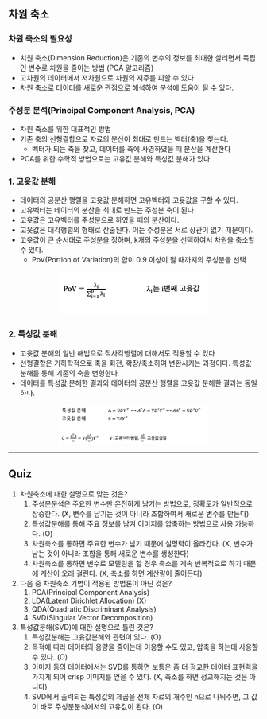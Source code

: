 ## 차원 축소

### 차원 축소의 필요성
- 치원 축소(Dimension Reduction)은 기존의 변수의 정보를 최대한 살리면서 독립인 변수로 차원을 줄이는 방법 (PCA 알고리즘)
- 고차원의 데이터에서 저차원으로 차원의 저주를 피할 수 있다
- 차원 축소로 데이터를 새로운 관점으로 해석하여 분석에 도움이 될 수 있다.

### 주성분 분석(Principal Component Analysis, PCA)
- 차원 축소를 위한 대표적인 방법
- 기존 축의 선형결합으로 자료의 분산이 최대로 만드는 벡터(축)을 찾는다.
  - 벡터가 되는 축을 찾고, 데이터를 축에 사영하였을 때 분산을 계산한다
- PCA를 위한 수학적 방법으로는 고유값 분해와 특성값 분해가 있다

### 1. 고윳값 분해
- 데이터의 공분산 행렬을 고윳값 분해하면 고유벡터와 고윳값을 구할 수 있다.
- 고유벡터는 데이터의 분산을 최대로 만드는 주성분 축이 된다
- 고윳값은 고유벡터를 주성분으로 하였을 때의 분산이다.
- 고윳값은 대각행렬의 형태로 산출된다. 이는 주성분은 서로 상관이 없기 때문이다.
- 고윳값이 큰 순서대로 주성분을 정하며, k개의 주성분을 선택하여서 차원을 축소할 수 있다. 
  - PoV(Portion of Variation)의 합이 0.9 이상이 될 때까지의 주성분을 선택

<p align="center">
    <img width="300" height="" src="../images/equation_pov.png"/>
</p>

### 2. 특성값 분해 
- 고윳값 분해의 일반 해법으로 직사각행렬에 대해서도 적용할 수 있다
- 선형결합은 기하학적으로 축을 회전, 확장/축소하여 변환시키는 과정이다. 특성값 분해를 통해 기존의 축을 변형한다.
- 데이터를 특성값 분해한 결과와 데이터의 공분산 행렬을 고윳값 분해한 결과는 동일하다.

<p align="center">
    <img width="300" height="" src="../images/equation_pca.png"/>
</p>

---

## Quiz
1. 차원축소에 대한 설명으로 맞는 것은?
   1. 주성분분석은 주요한 변수만 온전하게 남기는 방법으로, 정확도가 일반적으로 상승한다. (X, 변수를 남기는 것이 아니라 조합하여서 새로운 변수를 만든다)
   2. 특성값분해를 통해 주요 정보를 남겨 이미지를 압축하는 방법으로 사용 가능하다. (O)
   3. 차원축소를 통하면 주요한 변수가 남기 때문에 설명력이 올라간다. (X, 변수가 남는 것이 아니라 조합을 통해 새로운 변수를 생성한다)
   4. 차원축소를 통하면 변수로 모델링을 할 경우 축소를 계속 반복적으로 하기 때문에 계산이 오래 걸린다. (X, 축소를 하면 계산량이 줄어든다)
2. 다음 중 차원축소 기법이 적용된 방법론이 아닌 것은?
   1. PCA(Principal Component Analysis)
   2. LDA(Latent Dirichlet Allocation) (X)
   3. QDA(Quadratic Discriminant Analysis)
   4. SVD(Singular Vector Decomposition)
3. 특성값분해(SVD)에 대한 설명으로 틀린 것은?
   1. 특성값분해는 고윳값분해와 관련이 있다. (O)
   2. 목적에 따라 데이터의 용량을 줄이는데 이용할 수도 있고, 압축을 하는데 사용할 수 있다. (O)
   3. 이미지 등의 데이터에서는 SVD를 통하면 보통은 좀 더 정교한 데이터 표현력을 가지게 되어 crisp 이미지를 얻을 수 있다. (X, 축소를 하면 정교해지는 것은 아니다)
   4. SVD에서 출력되는 특성값의 제곱을 전체 자료의 개수인 n으로 나눠주면, 그 값이 바로 주성분분석에서의 고유값이 된다. (O)